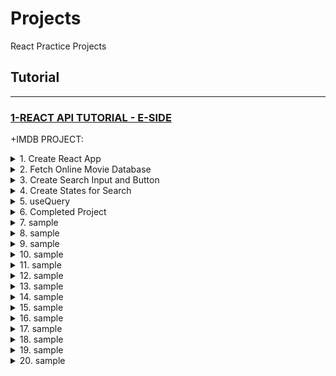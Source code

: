 # Projects

React Practice Projects

## Tutorial

---

### [1-REACT API TUTORIAL - E-SIDE](#)

+IMDB PROJECT:

<details>
  <summary>1. Create React App</summary>

```bash
npx create-react-app .
```

index.js:

```js
import React from "react";
import ReactDOM from "react-dom/client";
import App from "./App";

const root = ReactDOM.createRoot(document.getElementById("root"));
root.render(
  <React.StrictMode>
    <App />
  </React.StrictMode>
);
```

App.js:

```js
import "./App.css";

function App() {
  return (
    <div className="App">
      <h1>Hello</h1>
    </div>
  );
}

export default App;
```

</details>

<details>
  <summary>2. Fetch Online Movie Database </summary>

```js
const axios = require("axios");

const options = {
  method: "GET",
  url: "https://online-movie-database.p.rapidapi.com/auto-complete",
  params: { q: "game of thr" },
  headers: {
    "X-RapidAPI-Key": "7990c02530mshd",
    "X-RapidAPI-Host": "online-movie-database.p.rapidapi.com",
  },
};

axios
  .request(options)
  .then(function (response) {
    console.log(response.data);
  })
  .catch(function (error) {
    console.error(error);
  });
```

```js
const options = {
  method: "GET",
  headers: {
    "X-RapidAPI-Key": "7990c02530mshd",
    "X-RapidAPI-Host": "online-movie-database.p.rapidapi.com",
  },
};

fetch(
  "https://online-movie-database.p.rapidapi.com/auto-complete?q=game%20of%20thr",
  options
)
  .then((response) => response.json())
  .then((response) => console.log(response))
  .catch((err) => console.error(err));
```

App.js:

```js
import "./App.css";

function App() {
  const options = {
    method: "GET",
    headers: {
      "X-RapidAPI-Key": "7990c02530mshdf87db921c2401fp1f5e29jsn311b5da7e4a6",
      "X-RapidAPI-Host": "online-movie-database.p.rapidapi.com",
    },
  };

  fetch(
    "https://online-movie-database.p.rapidapi.com/auto-complete?q=game%20of%20thr",
    options
  )
    .then((response) => response.json())
    .then((response) => console.log(response))
    .catch((err) => console.error(err));

  return (
    <div className="App">
      <h1>Hello</h1>
    </div>
  );
}

export default App;
```

</details>

<details>
  <summary>3. Create Search Input and Button</summary>

App.js:

```js
import "./App.css";

function App() {
  const options = {
    method: "GET",
    headers: {
      "X-RapidAPI-Key": "7990c02530mshdf87db921c2401fp1f5e29jsn311b5da7e4a6",
      "X-RapidAPI-Host": "online-movie-database.p.rapidapi.com",
    },
  };

  fetch(
    "https://online-movie-database.p.rapidapi.com/auto-complete?q=game%20of%20thr",
    options
  )
    .then((response) => response.json())
    .then((response) => console.log(response))
    .catch((err) => console.error(err));

  return (
    <div className="App">
      <h1>Movie Search</h1>
      <form action="">
        <input type="text" />
        <button type="submit">Search</button>
      </form>
    </div>
  );
}

export default App;
```

</details>

<details>
  <summary>4. Create States for Search</summary>

App.js:

```js
import React, { useState } from "react";
import "./App.css";

function App() {
  const [endPoint, setEndPoint] = useState("");
  const [container, setContainer] = useState([]);

  const options = {
    method: "GET",
    headers: {
      "X-RapidAPI-Key": "7990c02530mshdf87d",
      "X-RapidAPI-Host": "online-movie-database.p.rapidapi.com",
    },
  };

  fetch(
    "https://online-movie-database.p.rapidapi.com/auto-complete?q=game%20of%20thr",
    options
  )
    .then((response) => response.json())
    .then((response) => console.log(response))
    .then((data) => setContainer(data))
    .catch((err) => console.error(err));

  const onChangeHandler = (e) => {
    setEndPoint(e.target.value);
  };

  return (
    <div className="App">
      <h1>Movie Search</h1>
      <h2>{endPoint}</h2>
      <form action="">
        <input type="text" onChange={onChangeHandler} value={endPoint} />
        <button type="submit">Search</button>
      </form>
    </div>
  );
}

export default App;
```

</details>

<details>
  <summary>5. useQuery</summary>

```js
const {
  data,
  dataUpdatedAt,
  error,
  errorUpdatedAt,
  failureCount,
  failureReason,
  isError,
  isFetched,
  isFetchedAfterMount,
  isFetching,
  isPaused,
  isLoading,
  isLoadingError,
  isPlaceholderData,
  isPreviousData,
  isRefetchError,
  isRefetching,
  isStale,
  isSuccess,
  refetch,
  remove,
  status,
  fetchStatus,
} = useQuery({
  queryKey,
  queryFn,
  cacheTime,
  enabled,
  networkMode,
  initialData,
  initialDataUpdatedAt,
  keepPreviousData,
  meta,
  notifyOnChangeProps,
  onError,
  onSettled,
  onSuccess,
  placeholderData,
  queryKeyHashFn,
  refetchInterval,
  refetchIntervalInBackground,
  refetchOnMount,
  refetchOnReconnect,
  refetchOnWindowFocus,
  retry,
  retryOnMount,
  retryDelay,
  select,
  staleTime,
  structuralSharing,
  suspense,
  useErrorBoundary,
});
```

```js
export const App = ({ props }) => {
  const queryClient = new QueryClient({
    defaultOptions: {
      queries: {
        refetchOnWindowFocus: false,
        refetchOnMount: false,
      },
    },
  });

  return (
    <QueryClientProvider client={queryClient}>
      {...restOfMyApp}
    </QueryClientProvider>
  );
};
```

```js
const client = useQueryClient();
client.invalidateQueries(YOUR_CACHE_KEY, { refetchInactive: true });
```

```js
// emulates a fetch (useQuery expects a Promise)
const emulateFetch = (_) => {
  return new Promise((resolve) => {
    resolve([{ data: "ok" }]);
  });
};

const handleClick = () => {
  // manually refetch
  refetch();
};

const { data, refetch } = useQuery("my_key", emulateFetch, {
  refetchOnWindowFocus: false,
  enabled: false, // disable this query from automatically running
});

return (
  <div>
    <button onClick={handleClick}>Click me</button>
    {JSON.stringify(data)}
  </div>
);
```

```js
// Get the user
const { data: user } = useQuery(["user", email], getUserByEmail);

// Then get the user's projects
const { isIdle, data: projects } = useQuery(
  ["projects", user.id],
  getProjectsByUser,
  {
    // `user` would be `null` at first (falsy),
    // so the query will not execute until the user exists
    enabled: user,
  }
);
```

</details>

<details>
  <summary>6. Completed Project</summary>

index.js:

```js
import React from "react";
import ReactDOM from "react-dom/client";
import App from "./App";

const root = ReactDOM.createRoot(document.getElementById("root"));
root.render(
  <React.StrictMode>
    <App />
  </React.StrictMode>
);
```

App.js:

```js
import { BrowserRouter as Router, Routes, Route } from "react-router-dom";
import { QueryClient, QueryClientProvider } from "@tanstack/react-query";
import "./App.css";
import { Home } from "./pages/Home";

function App() {
  const client = new QueryClient({
    defaultOptions: {
      queries: {
        refetchOnWindowFocus: false,
      },
    },
  });

  return (
    <div>
      <QueryClientProvider client={client}>
        <Router>
          <Routes>
            <Route path="/" element={<Home />} />
          </Routes>
        </Router>
      </QueryClientProvider>
    </div>
  );
}

export default App;
```

styles.css:

```css
@tailwind base;
@tailwind components;
@tailwind utilities;
```

public/index.html:

```html
<!DOCTYPE html>
<html lang="en">
  <head>
    <meta charset="utf-8" />
    <link rel="icon" href="%PUBLIC_URL%/favicon.ico" />
    <meta name="viewport" content="width=device-width, initial-scale=1" />
    <meta name="theme-color" content="#000000" />
    <meta
      name="description"
      content="Web site created using create-react-app"
    />
    <link rel="apple-touch-icon" href="%PUBLIC_URL%/logo192.png" />
    <link rel="manifest" href="%PUBLIC_URL%/manifest.json" />
    <link rel="stylesheet" href="styles.css" />
    <title>React App</title>
  </head>
  <body class="bg-[#334155] text-white">
    <noscript>You need to enable JavaScript to run this app.</noscript>
    <div id="root"></div>
  </body>
</html>
```

</details>

<details>
  <summary>7. sample</summary>

```bs

```

```js

```

```js

```

</details>

<details>
  <summary>8. sample</summary>

```bs

```

```js

```

```js

```

</details>

<details>
  <summary>9. sample</summary>

```bs

```

```js

```

```js

```

</details>

<details>
  <summary>10. sample</summary>

```bs

```

```js

```

```js

```

</details>

<details>
  <summary>11. sample</summary>

```bs

```

```js

```

```js

```

</details>

<details>
  <summary>12. sample</summary>

```bs

```

```js

```

```js

```

</details>

<details>
  <summary>13. sample</summary>

```bs

```

```js

```

```js

```

</details>

<details>
  <summary>14. sample</summary>

```bs

```

```js

```

```js

```

</details>

<details>
  <summary>15. sample</summary>

```bs

```

```js

```

```js

```

</details>

<details>
  <summary>16. sample</summary>

```bs

```

```js

```

```js

```

</details>

<details>
  <summary>17. sample</summary>

```bs

```

```js

```

```js

```

</details>

<details>
  <summary>18. sample</summary>

```bs

```

```js

```

```js

```

</details>

<details>
  <summary>19. sample</summary>

```bs

```

```js

```

```js

```

</details>

<details>
  <summary>20. sample</summary>

```bs

```

```js

```

```js

```

</details>
